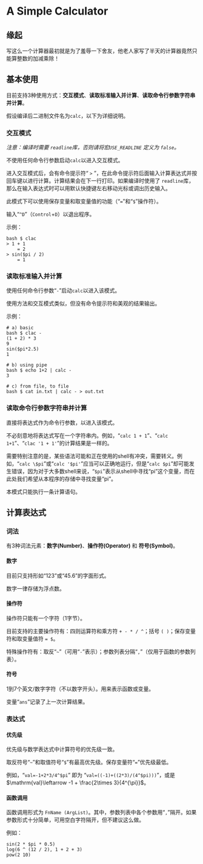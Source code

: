 # A Simple Calculator


## 缘起

写这么一个计算器最初就是为了羞辱一下舍友，他老人家写了半天的计算器竟然只能算整数的加减乘除！


## 基本使用

目前支持3种使用方式：**交互模式**、**读取标准输入并计算**、**读取命令行参数字符串并计算**。

假设编译后二进制文件名为`calc`，以下为详细说明。

### 交互模式

*注意：编译时需要 `readline`库，否则请将宏`USE_READLINE` 定义为 `false`。*

不使用任何命令行参数启动`calc`以进入交互模式。

进入交互模式后，会有命令提示符“ `>` ”，在此命令提示符后面输入计算表达式并按回车键以进行计算。计算结果会在下一行打印。如果编译时使用了 `readline`库，那么在输入表达式时可以用默认快捷键左右移动光标或调出历史输入。

此模式下可以使用保存变量和取变量值的功能（“`=`”和“`$`”操作符）。

输入“`^D`”（`Control`+`D`）以退出程序。

示例：
```
bash $ clac
> 1 + 1
    = 2
> sin($pi / 2)
    = 1
```

### 读取标准输入并计算

使用任何命令行参数“`-`”启动`calc`以进入该模式。

使用方法和交互模式类似，但没有命令提示符和美观的结果输出。

示例：
```
# a) basic
bash $ clac -
(1 + 2) * 3
9
sin($pi*2.5)
1

# b) using pipe
bash $ echo 1+2 | calc -
3

# c) from file, to file
bash $ cat in.txt | calc - > out.txt
```

### 读取命令行参数字符串并计算

直接将表达式作为命令行参数，以进入该模式。

不必刻意地将表达式写在一个字符串内。例如，“`calc 1 + 1`”、“`calc 1+1`”、“`clac '1 + 1'`”的计算结果是一样的。

需要特别注意的是，某些语法可能和正在使用的shell有冲突，需要转义。例如，“`calc \$pi`”或“`calc '$pi'`”应当可以正确地运行，但是“`calc $pi`”却可能发生错误，因为对于大多数shell来说，“`$pi`”表示从shell中寻找“pi”这个变量，而在此处我们希望从本程序的存储中寻找变量“pi”。

本模式只能执行一条计算语句。


## 计算表达式

### 词法

有3种词法元素：**数字(Number)**、**操作符(Operator)** 和 **符号(Symbol)**。

#### 数字

目前只支持形如“123”或“45.6”的字面形式。

数字一律存储为浮点数。

#### 操作符

操作符只能有一个字符（1字节）。

目前支持的主要操作符有：四则运算符和乘方符 `+ - * / ^`；括号 `( )`；保存变量符和取变量值符 `= $`。

特殊操作符有：取反“`~`”（可用“`-`”表示）；参数列表分隔“`,`”（仅用于函数的参数列表）。

#### 符号

1到7个英文/数字字符（不以数字开头）。用来表示函数或变量。

变量“`ans`”记录了上一次计算结果。

### 表达式

#### 优先级

优先级与数学表达式中计算符号的优先级一致。

取反符号“`~`”和取值符号“`$`”有最高优先级。保存变量符“`=`”优先级最低。

例如，“`val=-1+2*3/4^$pi`” 即为 “`val=((-1)+((2*3)/(4^$pi)))`”，或是  $\mathrm{val}\leftarrow -1 + \frac{2\times 3}{4^{\pi}}$。

#### 函数调用

函数调用形式为 `FnName (ArgList)`。其中，参数列表中各个参数用“`,`”隔开。如果参数形式十分简单，可用空白字符隔开，但不建议这么做。

例如：
```
sin(2 * $pi * 0.5)
log(6 ^ (12 / 2), 1 + 2 + 3)
pow(2 10)
```
